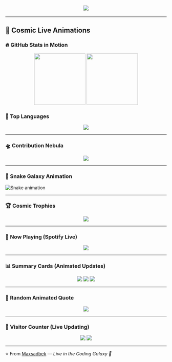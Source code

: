 <!-- 🌌 Maxsadbek Ultimate Cosmic Animated GitHub README -->

<h1 align="center">
  <img src="https://readme-typing-svg.herokuapp.com?font=Orbitron&size=32&duration=3000&pause=1000&color=00FFFF&center=true&vCenter=true&width=700&lines=🚀+Welcome+to+Maxsadbek's+Galaxy;🌌+Frontend+%26+Web+Developer;🎮+Gamer-Coder;🤖+AI+Explorer;👨‍💻+Hacker-Style+in+Space"/>
</h1>

---

## 🌠 Cosmic Live Animations  

### 🔥 GitHub Stats in Motion  
<p align="center">
  <img src="https://github-readme-stats.vercel.app/api?username=maxsadbek&show_icons=true&bg_color=000000&text_color=00ffff&title_color=00ffaa&icon_color=00ffff&border_color=00ffff&border_radius=15" height="160"/>
  <img src="https://streak-stats.demolab.com?user=maxsadbek&theme=highcontrast&hide_border=false&border_radius=15&ring=00ffff&currStreakNum=00ffaa&dates=ffffff" height="160"/>
</p>

### 🌌 Top Languages  
<p align="center">
  <img src="https://github-readme-stats.vercel.app/api/top-langs/?username=maxsadbek&layout=compact&bg_color=000000&text_color=ffffff&title_color=00ffff&border_color=00ffff&border_radius=15"/>
</p>

---

### 🛸 Contribution Nebula  
<p align="center">
  <img src="https://github-readme-activity-graph.vercel.app/graph?username=maxsadbek&bg_color=000000&color=00ffff&line=00ffaa&point=ffffff&area=true&hide_border=false"/>
</p>

---

### 🐍 Snake Galaxy Animation  
![Snake animation](https://github.com/maxsadbek/maxsadbek/blob/output/github-contribution-grid-snake.svg)

---

### 🏆 Cosmic Trophies  
<p align="center">
  <img src="https://github-profile-trophy.vercel.app/?username=maxsadbek&theme=matrix&no-frame=true&row=1&column=7"/>
</p>

---

### 🎵 Now Playing (Spotify Live)  
<p align="center">
  <img src="https://spotify-github-profile.vercel.app/api/view?uid=31jnqmt7hlsgsyjvwgvx7wsh64f4&cover_image=true&theme=novatorem&show_offline=false&background_color=0d1117&bar_color=00ffff&bar_color_cover=false"/>
</p>

---

### 📊 Summary Cards (Animated Updates)  
<p align="center">
  <img src="https://github-profile-summary-cards.vercel.app/api/cards/profile-details?username=maxsadbek&theme=tokyonight"/>
  <img src="https://github-profile-summary-cards.vercel.app/api/cards/repos-per-language?username=maxsadbek&theme=tokyonight"/>
  <img src="https://github-profile-summary-cards.vercel.app/api/cards/most-commit-language?username=maxsadbek&theme=tokyonight"/>
</p>

---

### 🔮 Random Animated Quote  
<p align="center">
  <img src="https://quotes-github-readme.vercel.app/api?type=vertical&theme=radical"/>
</p>

---

### 👀 Visitor Counter (Live Updating)  
<p align="center">
  <img src="https://komarev.com/ghpvc/?username=maxsadbek&color=00ffff&style=for-the-badge&label=PROFILE+VIEWS"/>
  <img src="https://hits.seeyoufarm.com/api/count/incr/badge.svg?url=https://github.com/maxsadbek&count_bg=%2300FFFF&title_bg=%23000000&icon=github.svg&icon_color=%23FFFFFF&title=VISITS&edge_flat=false"/>
</p>

---

⭐️ From [Maxsadbek](https://github.com/maxsadbek) — *Live in the Coding Galaxy 🌌*
